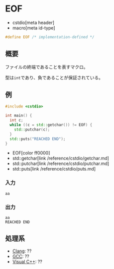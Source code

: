 # EOF
* cstdio[meta header]
* macro[meta id-type]

```cpp
#define EOF /* implementation-defined */
```

## 概要
ファイルの終端であることを表すマクロ。

型は`int`であり、負であることが保証されている。

## 例
```cpp example
#include <cstdio>

int main() {
  int c;
  while ((c = std::getchar()) != EOF) {
    std::putchar(c);
  }
  std::puts("REACHED END");
}

```
* EOF[color ff0000]
* std::getchar[link /reference/cstdio/getchar.md]
* std::putchar[link /reference/cstdio/putchar.md]
* std::puts[link /reference/cstdio/puts.md]

### 入力
```
aa
```

### 出力
```
aa
REACHED END
```


## 処理系

- [Clang](/implementation.md#clang): ??
- [GCC](/implementation.md#gcc): ??
- [Visual C++](/implementation.md#visual_cpp): ??
